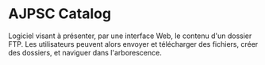 # AJPSC Catalog

Logiciel visant à présenter, par une interface Web, le contenu d'un dossier FTP. Les utilisateurs peuvent alors envoyer et télécharger des fichiers, créer des dossiers, et naviguer dans l'arborescence.
